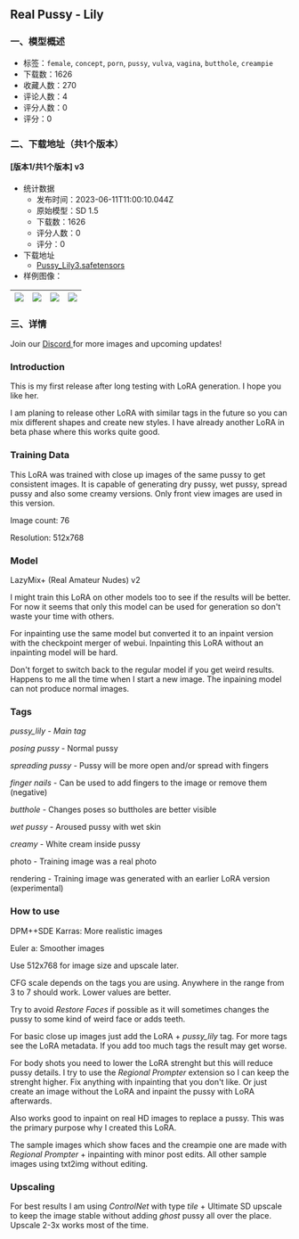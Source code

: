 ## Real Pussy - Lily
### 一、模型概述

- 标签：`female`, `concept`, `porn`, `pussy`, `vulva`, `vagina`, `butthole`, `creampie`
- 下载数：1626
- 收藏人数：270
- 评论人数：4
- 评分人数：0
- 评分：0

### 二、下载地址（共1个版本）

#### [版本1/共1个版本] v3

- 统计数据
  - 发布时间：2023-06-11T11:00:10.044Z
  - 原始模型：SD 1.5
  - 下载数：1626
  - 评分人数：0
  - 评分：0
- 下载地址
  - [Pussy_Lily3.safetensors](https://civitai.com/api/download/models/92364)
- 样例图像：

| <img src="https://image.civitai.com/xG1nkqKTMzGDvpLrqFT7WA/b16639b0-370f-4ee3-a005-1564692b930f/width=450/1083605.jpeg" /> | <img src="https://image.civitai.com/xG1nkqKTMzGDvpLrqFT7WA/d8e18252-b856-4b16-a182-8481f92b2159/width=450/1083673.jpeg" /> | <img src="https://image.civitai.com/xG1nkqKTMzGDvpLrqFT7WA/1424989b-1141-4d64-900f-e29d386a4cce/width=450/1083611.jpeg" /> | <img src="https://image.civitai.com/xG1nkqKTMzGDvpLrqFT7WA/4ce09a95-6158-4eb9-8ad1-e2252bd2cccf/width=450/1083582.jpeg" /> |
| ---- | ---- | ---- | ---- |


### 三、详情
<p>Join our <a rel="ugc" href="https://discord.gg/cnVvnkgtPb">Discord </a>for more images and upcoming updates!</p><p></p><h3 id="heading-13512">Introduction</h3><p>This is my first release after long testing with LoRA generation. I hope you like her.</p><p></p><p>I am planing to release other LoRA with similar tags in the future so you can mix different shapes and create new styles. I have already another LoRA in beta phase where this works quite good.</p><p></p><p></p><h3 id="heading-13513">Training Data</h3><p>This LoRA was trained with close up images of the same pussy to get consistent images. It is capable of generating dry pussy, wet pussy, spread pussy and also some creamy versions. Only front view images are used in this version.</p><p></p><p>Image count: 76</p><p>Resolution: 512x768</p><p></p><p></p><h3 id="heading-13514">Model</h3><p>LazyMix+ (Real Amateur Nudes) v2</p><p></p><p>I might train this LoRA on other models too to see if the results will be better. For now it seems that only this model can be used for generation so don't waste your time with others.</p><p></p><p>For inpainting use the same model but converted it to an inpaint version with the checkpoint merger of webui. Inpainting this LoRA without an inpainting model will be hard.</p><p></p><p>Don't forget to switch back to the regular model if you get weird results. Happens to me all the time when I start a new image. The inpaining model can not produce normal images.</p><p></p><p></p><h3 id="heading-6537">Tags</h3><p><em>pussy_lily - Main tag</em></p><p><em>posing pussy</em> - Normal pussy</p><p><em>spreading pussy</em> - Pussy will be more open and/or spread with fingers</p><p><em>finger nails</em> - Can be used to add fingers to the image or remove them (negative)</p><p><em>butthole </em>- Changes poses so buttholes are better visible</p><p><em>wet pussy</em> - Aroused pussy with wet skin</p><p><em>creamy </em>- White cream inside pussy</p><p>photo - Training image was a real photo</p><p>rendering - Training image was generated with an earlier LoRA version (experimental)</p><p></p><p></p><h3 id="heading-13515">How to use</h3><p>DPM++SDE Karras: More realistic images</p><p>Euler a: Smoother images</p><p>Use 512x768 for image size and upscale later.</p><p></p><p>CFG scale depends on the tags you are using. Anywhere in the range from 3 to 7 should work. Lower values are better.</p><p></p><p>Try to avoid <em>Restore Faces</em> if possible as it will sometimes changes the pussy to some kind of weird face or adds teeth.</p><p></p><p>For basic close up images just add the LoRA + <em>pussy_lily</em> tag. For more tags see the LoRA metadata. If you add too much tags the result may get worse.</p><p></p><p>For body shots you need to lower the LoRA strenght but this will reduce pussy details. I try to use the <em>Regional Prompter</em> extension so I can keep the strenght higher. Fix anything with inpainting that you don't like. Or just create an image without the LoRA and inpaint the pussy with LoRA afterwards.</p><p></p><p>Also works good to inpaint on real HD images to replace a pussy. This was the primary purpose why I created this LoRA.</p><p></p><p>The sample images which show faces and the creampie one are made with <em>Regional Prompter</em> + inpainting with minor post edits. All other sample images using txt2img without editing.</p><p></p><p></p><h3 id="heading-13516">Upscaling</h3><p>For best results I am using <em>ControlNet </em>with type <em>tile</em> + Ultimate SD upscale to keep the image stable without adding <em>ghost </em>pussy all over the place. Upscale 2-3x works most of the time.</p>